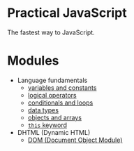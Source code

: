 # Practical JavaScript

The fastest way to JavaScript.

# Modules

- Language fundamentals
  - [variables and constants](/const-let-var)
  - [logical operators](/logical-operators)
  - [conditionals and loops](/conditionals-and-loops)
  - [data types](/data-types)
  - [objects and arrays](/objects-arrays)
  - [`this` keyword](/this)
- DHTML (Dynamic HTML)
  - [DOM (Document Object Module)](/document-object-model)
